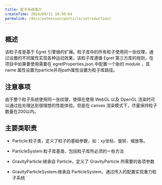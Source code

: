 ```yaml
---
title: 粒子系统简介
createTime: 2024/09/11 10:50:04
permalink: /docs/extension/particle/introduction/
---
```

## 概述

该粒子库是基于 Egret 引擎做的扩展。粒子库中的所有粒子使用同一张纹理，通过设置的不同属性实现各种运动效果。该粒子库遵循 Egret 第三方库的规则，在项目中如果要使用需要在 egretProperties.json 中配置一个新的 module ，其 name 属性设置为particle并将path属性设置为粒子库路径。

## 注意事项

由于整个粒子系统使用同一张纹理，使得在使用 WebGL 以及 OpenGL 渲染时可以通过批处理达到很理想的性能体验。但是在 canvas 渲染模式下，尽量保持粒子数量在200以内。

## 主要类职责

* Particle:粒子类，定义了粒子的基础参数，如：xy坐标、旋转、缩放等。

* ParticleSystem:粒子库基类，包括粒子库所必须的一些方法

* GravityParticle:继承自 Particle，定义了 GravityParticle 所需要的各项参数

* GravityParticleSystem:继承自 ParticleSystem，通过传入的配置实现重力粒子系统
